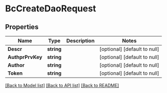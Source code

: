 # BcCreateDaoRequest

## Properties
Name | Type | Description | Notes
------------ | ------------- | ------------- | -------------
**Descr** | **string** |  | [optional] [default to null]
**AuthprPrvKey** | **string** |  | [optional] [default to null]
**Author** | **string** |  | [optional] [default to null]
**Token** | **string** |  | [optional] [default to null]

[[Back to Model list]](../README.md#documentation-for-models) [[Back to API list]](../README.md#documentation-for-api-endpoints) [[Back to README]](../README.md)


